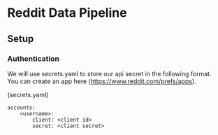 # Reddit Data Pipeline

## Setup

### Authentication
We will use secrets.yaml to store our api secret in the following format.  
You can create an app here (https://www.reddit.com/prefs/apps).  
  
(secrets.yaml)  
``` 
accounts:  
    <username>:  
        client: <client id>  
        secret: <client secret>  
```